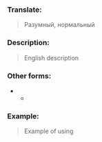 ### Translate:
>Разумный, нормальный
### Description:
>English description 

### Other forms:
* *
### Example:
>Example of using 
